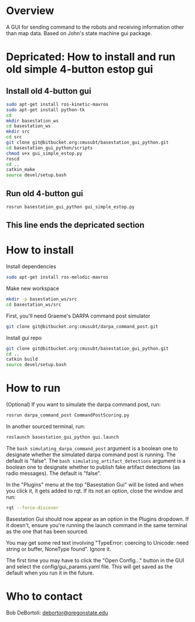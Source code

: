# Overview
A GUI for sending command to the robots and receiving information other than map data. Based on John's state machine gui package.

# Depricated: How to install and run old simple 4-button estop gui
## Install old 4-button gui
```bash
sudo apt-get install ros-kinetic-mavros
sudo apt-get install python-tk
cd
mkdir basestation_ws
cd basestation_ws
mkdir src
cd src
git clone git@bitbucket.org:cmusubt/basestation_gui_python.git
cd basestation_gui_python/scripts
chmod u+x gui_simple_estop.py
roscd
cd ..
catkin_make
source devel/setup.bash
```

## Run old 4-button gui
```bash
rosrun basestation_gui_python gui_simple_estop.py
```

## This line ends the depricated section


# How to install
Install dependencies
```bash
sudo apt-get install ros-melodic-mavros
```

Make new workspace
```bash
mkdir -p basestation_ws/src
cd basestation_ws/src
```

First, you'll need Graeme's DARPA command post simulator 
```bash
git clone git@bitbucket.org:cmusubt/darpa_command_post.git
```

Install gui repo
```bash
git clone git@bitbucket.org:cmusubt/basestation_gui_python.git
cd ..
catkin build
source devel/setup.bash
```

# How to run
(Optional) If you want to simulate the darpa command post, run:
```bash
rosrun darpa_command_post CommandPostScoring.py
```

In another sourced terminal, run:
```bash
roslaunch basestation_gui_python gui.launch 
```

The ```bash simulating_darpa_command_post``` argument is a boolean one to designate whether the simulated darpa command post is running. The default is "false".
The ```bash simulating_artifact_detections``` argument is a boolean one to designate whether to publish fake artifact detections (as radio messages). The default is "false".

In the "Plugins" menu at the top "Basestation Gui" will be listed and when you click it, it gets added to rqt. If its not an option, close the window and run:
```bash
rqt --force-discover
```

Basestation Gui should now appear as an option in the Plugins dropdown. If it doesn't, ensure you're running the launch command in the same terminal as the one that has been sourced.  

You may get some red text involving "TypeError: coercing to Unicode: need string or buffer, NoneType found". Ignore it. 

The first time you may have to click the "Open Config..." button in the GUI and select the config/gui_params.yaml file. This will get saved as the default when you run it in the future.





# Who to contact
Bob DeBortoli: debortor@oregonstate.edu
